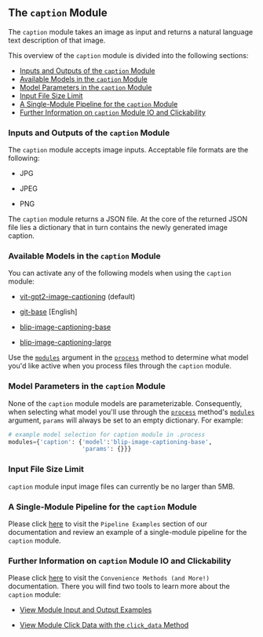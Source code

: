 ## The `caption` Module

The `caption` module takes an image as input and returns a natural language text description of that image.

This overview of the `caption` module is divided into the following sections:

- [Inputs and Outputs of the `caption` Module](#inputs-and-outputs-of-the-caption-module)
- [Available Models in the `caption` Module](#available-models-in-the-caption-module)
- [Model Parameters in the `caption` Module](#model-parameters-in-the-caption-module)
- [Input File Size Limit](#input-file-size-limit)
- [A Single-Module Pipeline for the `caption` Module](#a-single-module-pipeline-for-the-caption-module)
- [Further Information on `caption` Module IO and Clickability](#further-information-on-caption-module-io-and-clickability)

### Inputs and Outputs of the `caption` Module

The `caption` module accepts image inputs. Acceptable file formats are the following:

- JPG

- JPEG

- PNG

The `caption` module returns a JSON file. At the core of the returned JSON file lies a dictionary that in turn contains the newly generated image caption.

### Available Models in the `caption` Module

You can activate any of the following models when using the `caption` module:

- [vit-gpt2-image-captioning](https://huggingface.co/nlpconnect/vit-gpt2-image-captioning) (default)

- [git-base](https://huggingface.co/microsoft/git-base) [English]

- [blip-image-captioning-base](https://huggingface.co/Salesforce/blip-image-captioning-base)

- [blip-image-captioning-large](https://huggingface.co/Salesforce/blip-image-captioning-large)

Use the [`modules`](../../system/parameters_processing_files_through_pipelines/process_method.md#selecting-models-via-the-modules-argument) argument in the [`process`](../../system/parameters_processing_files_through_pipelines/process_method.md) method to determine what model you'd like active when you process files through the `caption` module.

### Model Parameters in the `caption` Module

None of the `caption` module models are parameterizable. Consequently, when selecting what model you'll use through the [`process`](../../system/parameters_processing_files_through_pipelines/process_method.md) method's [`modules`](../../system/parameters_processing_files_through_pipelines/process_method.md#selecting-models-via-the-modules-argument) argument, `params` will always be set to an empty dictionary. For example:

```python
# example model selection for caption module in .process
modules={'caption': {'model':'blip-image-captioning-base',
                     'params': {}}}
```

### Input File Size Limit

`caption` module input image files can currently be no larger than 5MB.

### A Single-Module Pipeline for the `caption` Module

Please click [here](../../examples/single_module_pipelines/single_caption.md) to visit the `Pipeline Examples` section of our documentation and review an example of a single-module pipeline for the `caption` module.

### Further Information on `caption` Module IO and Clickability

Please click [here](../../system/convenience_methods/convenience_methods.md) to visit the `Convenience Methods (and More!)` documentation. There you will find two tools to learn more about the `caption` module:

- [View Module Input and Output Examples](../../system/convenience_methods/convenience_methods.md#view-module-input-and-output-examples)

- [View Module Click Data with the `click_data` Method](../../system/convenience_methods/convenience_methods.md#view-module-click-data-with-the-click_data-method)
